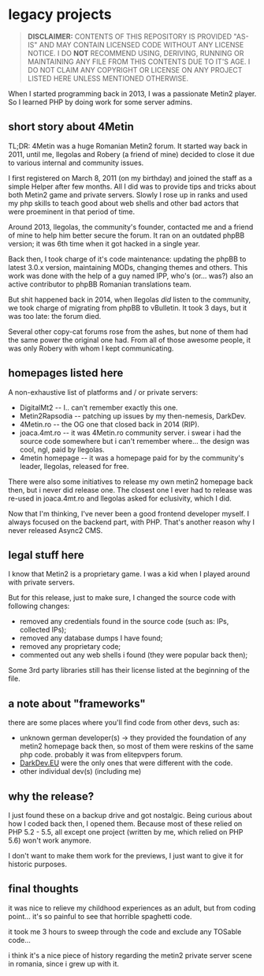 # legacy projects

>**DISCLAIMER:** CONTENTS OF THIS REPOSITORY IS PROVIDED "AS-IS" AND MAY CONTAIN LICENSED CODE WITHOUT ANY LICENSE NOTICE. I DO **NOT** RECOMMEND USING, DERIVING, RUNNING OR MAINTAINING ANY FILE FROM THIS CONTENTS DUE TO IT'S AGE. I DO NOT CLAIM ANY COPYRIGHT OR LICENSE ON ANY PROJECT LISTED HERE UNLESS MENTIONED OTHERWISE.

When I started programming back in 2013, I was a passionate Metin2 player. So I learned PHP by doing work for some server admins.

## short story about 4Metin
TL;DR: 4Metin was a huge Romanian Metin2 forum. It started way back in 2011, until me, llegolas and Robery (a friend of mine) decided to close it due to various internal and community issues.

I first registered on March 8, 2011 (on my birthday) and joined the staff as a simple Helper after few months. All I did was to provide tips and tricks about both Metin2 game and private servers. Slowly I rose up in ranks and used my php skills to teach good about web shells and other bad actors that were proeminent in that period of time. 

Around 2013, llegolas, the community's founder, contacted me and a friend of mine to help him better secure the forum. It ran on an outdated phpBB version; it was 6th time when it got hacked in a single year.

Back then, I took charge of it's code maintenance: updating the phpBB to latest 3.0.x version, maintaining MODs, changing themes and others. This work was done with the help of a guy named IPP, who's (or... was?) also an active contributor to phpBB Romanian translations team.

But shit happened back in 2014, when llegolas _did_ listen to the community, we took charge of migrating from phpBB to vBulletin. It took 3 days, but it was too late: the forum died.

Several other copy-cat forums rose from the ashes, but none of them had the same power the original one had. From all of those awesome people, it was only Robery with whom I kept communicating.

## homepages listed here
A non-exhaustive list of platforms and / or private servers:
- DigitalMt2 -- I.. can't remember exactly this one.
- Metin2Rapsodia -- patching up issues by my then-nemesis, DarkDev.
- 4Metin.ro -- the OG one that closed back in 2014 (RIP).
- joaca.4mt.ro -- it was 4Metin.ro community server. i swear i had the source code somewhere but i can't remember where... the design was cool, ngl, paid by llegolas.
- 4metin homepage -- it was a homepage paid for by the community's leader, llegolas, released for free.

There were also some initiatives to release my own metin2 homepage back then, but i never did release one.
The closest one I ever had to release was re-used in joaca.4mt.ro and llegolas asked for eclusivity, which I did.

Now that I'm thinking, I've never been a good frontend developer myself. I always focused on the backend part, with PHP. That's another reason why I never released Async2 CMS.

## legal stuff here
I know that Metin2 is a proprietary game. I was a kid when I played around with private servers.

But for this release, just to make sure, I changed the source code with following changes:
- removed any credentials found in the source code (such as: IPs, collected IPs);
- removed any database dumps I have found;
- removed any proprietary code;
- commented out any web shells i found (they were popular back then);

Some 3rd party libraries still has their license listed at the beginning of the file.

## a note about "frameworks"
there are some places where you'll find code from other devs, such as:
- unknown german developer(s) -> they provided the foundation of any metin2 homepage back then, so most of them were reskins of the same php code. probably it was from elitepvpers forum.
- [DarkDev.EU](https://web.archive.org/web/20131118191722/http://darkdev.eu/index.php?pagina=servicii) were the only ones that were different with the code.
- other individual dev(s) (including me)

## why the release?
I just found these on a backup drive and got nostalgic. Being curious about how I coded back then, I opened them.
Because most of these relied on PHP 5.2 - 5.5, all except one project (written by me, which relied on PHP 5.6) won't work anymore.

I don't want to make them work for the previews, I just want to give it for historic purposes.

## final thoughts
it was nice to relieve my childhood experiences as an adult, but from coding point... it's so painful to see that horrible spaghetti code.

it took me 3 hours to sweep through the code and exclude any TOSable code...

i think it's a nice piece of history regarding the metin2 private server scene in romania, since i grew up with it.